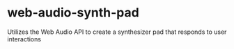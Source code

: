 # web-audio-synth-pad

Utilizes the Web Audio API to create a synthesizer pad that responds to user interactions
